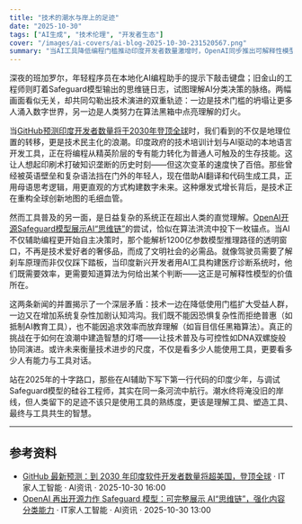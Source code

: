 ```yaml
---
title: "技术的潮水与岸上的足迹"
date: "2025-10-30"
tags: ["AI生成", "技术伦理", "开发者生态"]
cover: "/images/ai-covers/ai-blog-2025-10-30-231520567.png"
summary: "当AI工具降低编程门槛推动印度开发者数量激增时，OpenAI同步推出可解释性模型试图让算法思维透明化。技术普及与可控性看似两条平行线，实则共同指向人类如何在工具革命中保持主体性的根本命题——我们既需要技术平权带来的机遇，更需要理解工具内部的逻辑以避免被其反噬。"
---
```


<!-- AI 生成文章元数据 -->
<!-- 生成时间: 2025-10-30T23:15:20.566Z -->
<!-- 新闻抓取时间: 2025-10-30T23:14:47.342Z -->
<!-- 新闻来源：AI资讯 2 条 -->

深夜的班加罗尔，年轻程序员在本地化AI编程助手的提示下敲击键盘；旧金山的工程师则盯着Safeguard模型输出的思维链日志，试图理解AI分类决策的脉络。两幅画面看似无关，却共同勾勒出技术演进的双重轨迹：一边是技术门槛的坍塌让更多人涌入数字世界，另一边是人类努力在算法黑箱中点亮理解的灯火。

当[GitHub预测印度开发者数量将于2030年登顶全球](https://www.ithome.com/0/893/526.htm)时，我们看到的不仅是地理位置的转移，更是技术民主化的浪潮。印度政府的技术培训计划与AI驱动的本地语言开发工具，正在将编程从精英阶层的专有能力转化为普通人可触及的生存技能。这让人想起印刷术打破知识垄断的历史时刻——但这次变革的速度快了百倍。那些曾经被英语壁垒和复杂语法挡在门外的年轻人，现在借助AI翻译和代码生成工具，正用母语思考逻辑，用更直观的方式构建数字未来。这种爆发式增长背后，是技术正在重构全球创新地图的毛细血管。

然而工具普及的另一面，是日益复杂的系统正在超出人类的直觉理解。[OpenAI开源Safeguard模型展示AI“思维链”](https://www.ithome.com/0/893/472.htm)的尝试，恰似在算法洪流中投下一枚锚点。当AI不仅辅助编程更开始自主决策时，那个能解析1200亿参数模型推理路径的透明窗口，不再是技术爱好者的奢侈品，而成了文明社会的必需品。就像驾驶员需要了解刹车原理而非仅仅踩下踏板，当印度新兴开发者用AI工具构建医疗诊断系统时，他们既需要效率，更需要知道算法为何给出某个判断——这正是可解释性模型的价值所在。

这两条新闻的并置揭示了一个深层矛盾：技术一边在降低使用门槛扩大受益人群，一边又在增加系统复杂性加剧认知鸿沟。我们既不能因恐惧复杂性而拒绝普惠（如抵制AI教育工具），也不能因追求效率而放弃理解（如盲目信任黑箱算法）。真正的挑战在于如何在浪潮中建造智慧的灯塔——让技术普及与可控性如DNA双螺旋般协同演进。或许未来衡量技术进步的尺度，不仅是看多少人能使用工具，更要看多少人有能力与工具对话。

站在2025年的十字路口，那些在AI辅助下写下第一行代码的印度少年，与调试Safeguard模型的硅谷工程师，其实在同一条河流中航行。潮水终将淹没旧的岸线，但人类留下的足迹不该只是使用工具的熟练度，更该是理解工具、塑造工具、最终与工具共生的智慧。

---

## 参考资料

- [GitHub 最新预测：到 2030 年印度软件开发者数量将超美国，登顶全球](https://www.ithome.com/0/893/526.htm) · IT家人工智能 · AI资讯 · 2025-10-30 16:00
- [OpenAI 再出开源力作 Safeguard 模型：可完整展示 AI“思维链”，强化内容分类能力](https://www.ithome.com/0/893/472.htm) · IT家人工智能 · AI资讯 · 2025-10-30 13:00